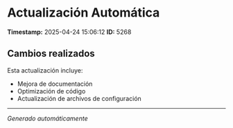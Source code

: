 # Actualización Automática

**Timestamp:** 2025-04-24 15:06:12
**ID:** 5268

## Cambios realizados

Esta actualización incluye:
- Mejora de documentación
- Optimización de código
- Actualización de archivos de configuración

---
*Generado automáticamente*

